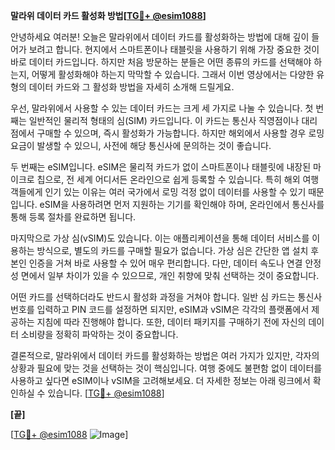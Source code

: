 **말라위 데이터 카드 활성화 방법[[TG💪+ @esim1088](https://t.me/s/esim1088)]**

안녕하세요 여러분! 오늘은 말라위에서 데이터 카드를 활성화하는 방법에 대해 깊이 들어가 보려고 합니다. 현지에서 스마트폰이나 태블릿을 사용하기 위해 가장 중요한 것이 바로 데이터 카드입니다. 하지만 처음 방문하는 분들은 어떤 종류의 카드를 선택해야 하는지, 어떻게 활성화해야 하는지 막막할 수 있습니다. 그래서 이번 영상에서는 다양한 유형의 데이터 카드와 그 활성화 방법을 자세히 소개해 드릴게요.

우선, 말라위에서 사용할 수 있는 데이터 카드는 크게 세 가지로 나눌 수 있습니다. 첫 번째는 일반적인 물리적 형태의 심(SIM) 카드입니다. 이 카드는 통신사 직영점이나 대리점에서 구매할 수 있으며, 즉시 활성화가 가능합니다. 하지만 해외에서 사용할 경우 로밍 요금이 발생할 수 있으니, 사전에 해당 통신사에 문의하는 것이 좋습니다.

두 번째는 eSIM입니다. eSIM은 물리적 카드가 없이 스마트폰이나 태블릿에 내장된 마이크로 칩으로, 전 세계 어디서든 온라인으로 쉽게 등록할 수 있습니다. 특히 해외 여행객들에게 인기 있는 이유는 여러 국가에서 로밍 걱정 없이 데이터를 사용할 수 있기 때문입니다. eSIM을 사용하려면 먼저 지원하는 기기를 확인해야 하며, 온라인에서 통신사를 통해 등록 절차를 완료하면 됩니다.

마지막으로 가상 심(vSIM)도 있습니다. 이는 애플리케이션을 통해 데이터 서비스를 이용하는 방식으로, 별도의 카드를 구매할 필요가 없습니다. 가상 심은 간단한 앱 설치 후 본인 인증을 거쳐 바로 사용할 수 있어 매우 편리합니다. 다만, 데이터 속도나 연결 안정성 면에서 일부 차이가 있을 수 있으므로, 개인 취향에 맞춰 선택하는 것이 중요합니다.

어떤 카드를 선택하더라도 반드시 활성화 과정을 거쳐야 합니다. 일반 심 카드는 통신사 번호를 입력하고 PIN 코드를 설정하면 되지만, eSIM과 vSIM은 각각의 플랫폼에서 제공하는 지침에 따라 진행해야 합니다. 또한, 데이터 패키지를 구매하기 전에 자신의 데이터 소비량을 정확히 파악하는 것이 중요합니다.

결론적으로, 말라위에서 데이터 카드를 활성화하는 방법은 여러 가지가 있지만, 각자의 상황과 필요에 맞는 것을 선택하는 것이 핵심입니다. 여행 중에도 불편함 없이 데이터를 사용하고 싶다면 eSIM이나 vSIM을 고려해보세요. 더 자세한 정보는 아래 링크에서 확인하실 수 있습니다. [[TG💪+ @esim1088](https://t.me/s/esim1088)]

**[끝]**

[[TG💪+ @esim1088](https://t.me/s/esim1088) ![Image](https://i.postimg.cc/Y0z9fWf4/image.png)]